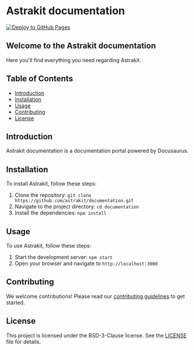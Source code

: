# Astrakit documentation
[![Deploy to GitHub Pages](https://github.com/astrakit/documentation/actions/workflows/deploy.yml/badge.svg)](https://github.com/astrakit/documentation/actions/workflows/deploy.yml)

## Welcome to the Astrakit documentation
Here you'll find everything you need regarding Astrakit.

## Table of Contents
- [Introduction](#introduction)
- [Installation](#installation)
- [Usage](#usage)
- [Contributing](#contributing)
- [License](#license)

## Introduction
Astrakit documentation is a documentation portal powered by Docusaurus.

## Installation
To install Astrakit, follow these steps:
1. Clone the repository: `git clone https://github.com/astrakit/documentation.git`
2. Navigate to the project directory: `cd documentation`
3. Install the dependencies: `npm install`

## Usage
To use Astrakit, follow these steps:
1. Start the development server: `npm start`
2. Open your browser and navigate to `http://localhost:3000`

## Contributing
We welcome contributions! Please read our [contributing guidelines](CONTRIBUTING.md) to get started.

## License
This project is licensed under the BSD-3-Clause license. See the [LICENSE](LICENSE.md) file for details.
